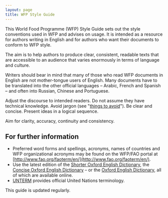 ```yaml
---
layout: page
title: WFP Style Guide
---
```


This World Food Programme (WFP) Style Guide sets out the style conventions used in WFP and advises on usage. It is intended as a resource for authors writing in English and for authors who want their documents to conform to WFP style.

The aim is to help authors to produce clear, consistent, readable texts that are accessible to an audience that varies enormously in terms of language and culture.

Writers should bear in mind that many of those who read WFP documents in English are not mother-tongue users of English. Many documents have to be translated into the other official languages – Arabic, French and Spanish – and often into Russian, Chinese and Portuguese.

Adjust the discourse to intended readers. Do not assume they have technical knowledge. Avoid jargon (see "[things to avoid](content/more-information-on-things-to-avoid/)"). Be clear and concise. Present ideas in a logical sequence.

Aim for clarity, accuracy, continuity and consistency.

## For further information

* Preferred word forms and spellings, acronyms, names of countries and WFP organizational acronyms may be found on the WFP/FAO portal at [http://www.fao.org/faoterm/en/](http://www.fao.org/faoterm/en/). 
* Use the latest edition of the [Shorter Oxford English Dictionary](https://en.wikipedia.org/wiki/Shorter_Oxford_English_Dictionary), the [Concise Oxford English Dictionary](https://en.wikipedia.org/wiki/Concise_Oxford_English_Dictionary) – or the [Oxford English Dictionary](http://www.oed.com/), all of which are available online.
* [UNTERM](http://untermportal.un.org/) provides official United Nations terminology.

This guide is updated regularly.
